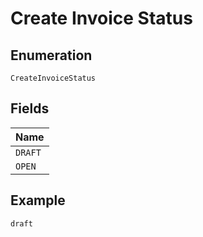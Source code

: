 
# Create Invoice Status

## Enumeration

`CreateInvoiceStatus`

## Fields

| Name |
|  --- |
| `DRAFT` |
| `OPEN` |

## Example

```
draft
```

